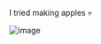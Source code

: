 I tried making apples 💀


![image](https://github.com/user-attachments/assets/d7e2302e-b79d-4260-8a09-0d654315c2db)

